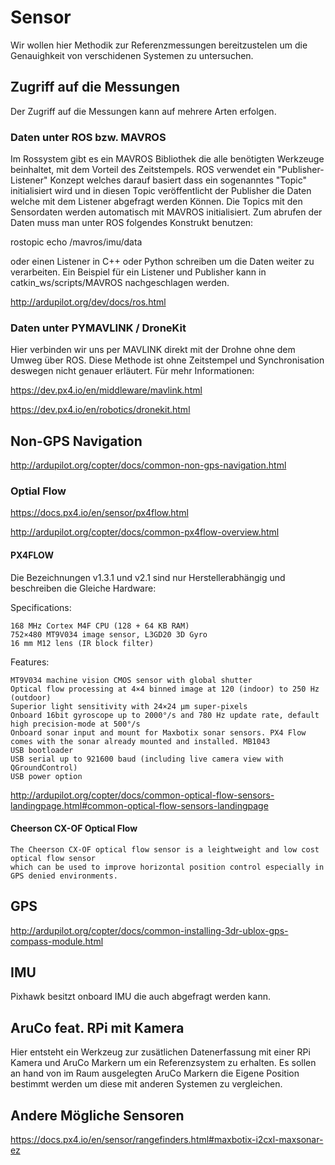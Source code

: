 # Sensor
Wir wollen hier Methodik zur Referenzmessungen bereitzustelen um die Genauighkeit von verschidenen Systemen zu untersuchen.
## Zugriff auf die Messungen
Der Zugriff auf die Messungen kann auf mehrere Arten erfolgen. 
### Daten unter ROS bzw. MAVROS
Im Rossystem gibt es ein MAVROS Bibliothek die alle benötigten Werkzeuge beinhaltet, mit dem Vorteil des Zeitstempels.
ROS verwendet ein "Publisher-Listener" Konzept welches darauf basiert dass ein sogenanntes "Topic" initialisiert wird und in diesen Topic veröffentlicht der Publisher die Daten welche mit dem Listener abgefragt werden Können. Die Topics mit den Sensordaten werden automatisch mit MAVROS initialisiert. Zum abrufen der Daten muss man unter ROS folgendes Konstrukt benutzen:

rostopic echo /mavros/imu/data

oder einen Listener in C++ oder Python schreiben um die Daten weiter zu verarbeiten. Ein Beispiel für ein Listener und Publisher kann in catkin_ws/scripts/MAVROS nachgeschlagen werden.

http://ardupilot.org/dev/docs/ros.html
### Daten unter PYMAVLINK / DroneKit
Hier verbinden wir uns per MAVLINK direkt mit der Drohne ohne dem Umweg über ROS. Diese Methode ist ohne Zeitstempel und Synchronisation deswegen nicht genauer erläutert. Für mehr Informationen:

https://dev.px4.io/en/middleware/mavlink.html

https://dev.px4.io/en/robotics/dronekit.html
## Non-GPS Navigation
http://ardupilot.org/copter/docs/common-non-gps-navigation.html
### Optial Flow
https://docs.px4.io/en/sensor/px4flow.html

http://ardupilot.org/copter/docs/common-px4flow-overview.html

#### PX4FLOW 
Die Bezeichnungen v1.3.1 und v2.1 sind nur Herstellerabhängig und beschreiben die Gleiche Hardware:

Specifications:

    168 MHz Cortex M4F CPU (128 + 64 KB RAM)
    752×480 MT9V034 image sensor, L3GD20 3D Gyro
    16 mm M12 lens (IR block filter)

Features:

    MT9V034 machine vision CMOS sensor with global shutter
    Optical flow processing at 4×4 binned image at 120 (indoor) to 250 Hz (outdoor)
    Superior light sensitivity with 24×24 μm super-pixels
    Onboard 16bit gyroscope up to 2000°/s and 780 Hz update rate, default high precision-mode at 500°/s
    Onboard sonar input and mount for Maxbotix sonar sensors. PX4 Flow comes with the sonar already mounted and installed. MB1043
    USB bootloader
    USB serial up to 921600 baud (including live camera view with QGroundControl)
    USB power option


http://ardupilot.org/copter/docs/common-optical-flow-sensors-landingpage.html#common-optical-flow-sensors-landingpage

#### Cheerson CX-OF Optical Flow
    The Cheerson CX-OF optical flow sensor is a leightweight and low cost optical flow sensor
    which can be used to improve horizontal position control especially in GPS denied environments.
## GPS
http://ardupilot.org/copter/docs/common-installing-3dr-ublox-gps-compass-module.html
## IMU
Pixhawk besitzt onboard IMU die auch abgefragt werden kann.
## AruCo feat. RPi mit Kamera
Hier entsteht ein Werkzeug zur zusätlichen Datenerfassung mit einer RPi Kamera und AruCo Markern um ein Referenzsystem zu erhalten. Es sollen an hand von im Raum ausgelegten AruCo Markern die Eigene Position bestimmt werden um diese mit anderen Systemen zu vergleichen.
## Andere Mögliche Sensoren
https://docs.px4.io/en/sensor/rangefinders.html#maxbotix-i2cxl-maxsonar-ez
